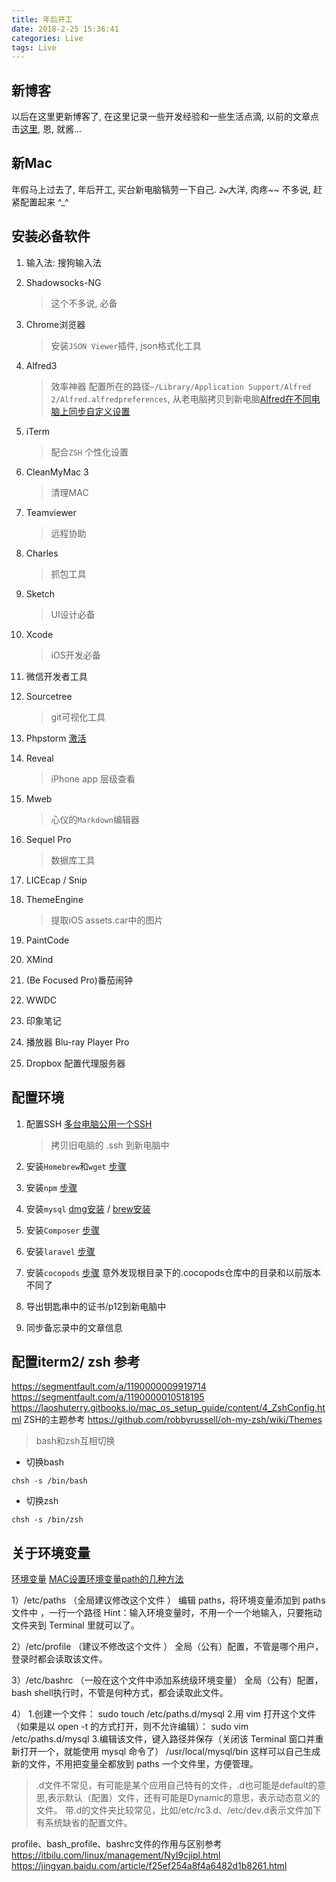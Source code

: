 ```yaml
---
title: 年后开工
date: 2018-2-25 15:36:41
categories: Live
tags: Live
---
```


## 新博客
以后在这里更新博客了, 在这里记录一些开发经验和一些生活点滴, 以前的文章点击[这里](https://www.jianshu.com/u/c4a4505bef4f), 恩, 就酱...

## 新Mac
年假马上过去了, 年后开工, 买台新电脑犒劳一下自己. `2w`大洋, 肉疼~~ 
不多说, 赶紧配置起来 ^_^

## 安装必备软件
1. 输入法: 搜狗输入法
2. Shadowsocks-NG

    > 这个不多说, 必备
3. Chrome浏览器 
    > 安装`JSON Viewer`插件, json格式化工具
4. Alfred3 
    > 效率神器 配置所在的路径`~/Library/Application Support/Alfred 2/Alfred.alfredpreferences`, 从老电脑拷贝到新电脑[Alfred在不同电脑上同步自定义设置](https://www.zhihu.com/question/39098799)
5. iTerm 
    > 配合`ZSH` 个性化设置
6. CleanMyMac 3
    > 清理MAC
7. Teamviewer
    > 远程协助
8. Charles
    > 抓包工具
9. Sketch
    > UI设计必备
10. Xcode
    > iOS开发必备
11. 微信开发者工具 
12. Sourcetree
    > git可视化工具 
13. Phpstorm [激活](http://blog.csdn.net/voke_/article/details/78794567)
14. Reveal
    > iPhone app 层级查看
15. Mweb 
    > 心仪的`Markdown`编辑器
16. Sequel Pro 
    > 数据库工具
17. LICEcap /  Snip
18. ThemeEngine 
    > 提取iOS assets.car中的图片
19. PaintCode 
20. XMind
21. (Be Focused Pro)番茄闹钟
22. WWDC
24. 印象笔记
25. 播放器 Blu-ray Player Pro
26. Dropbox 配置代理服务器

## 配置环境

1. 配置SSH [多台电脑公用一个SSH](http://www.cnblogs.com/ayseeing/p/4646292.html)

    > 拷贝旧电脑的 .ssh 到新电脑中

2. 安装`Homebrew`和`wget` [步骤](https://brew.sh)
3. 安装`npm` [步骤](https://www.npmjs.com.cn/getting-started/installing-node/)
4. 安装`mysql` [dmg安装](https://dev.mysql.com/downloads/mysql/) / [brew安装](https://aaaaaashu.gitbooks.io/mac-dev-setup/content/MySql/index.html)
5. 安装`Composer` [步骤](http://docs.phpcomposer.com/00-intro.html)
6. 安装`laravel` [步骤](https://d.laravel-china.org/docs/5.5/installation)
7. 安装`cocopods` [步骤](https://guides.cocoapods.org/using/getting-started.html)  意外发现根目录下的.cocopods仓库中的目录和以前版本不同了
8. 导出钥匙串中的证书/p12到新电脑中
9. 同步备忘录中的文章信息

## 配置iterm2/ zsh 参考
https://segmentfault.com/a/1190000009919714
https://segmentfault.com/a/1190000010518195
https://laoshuterry.gitbooks.io/mac_os_setup_guide/content/4_ZshConfig.html
ZSH的主题参考 https://github.com/robbyrussell/oh-my-zsh/wiki/Themes

> bash和zsh互相切换

- 切换bash

```
chsh -s /bin/bash
```

- 切换zsh

```
chsh -s /bin/zsh
```


## 关于环境变量
[环境变量](http://blog.csdn.net/u010416101/article/details/54618621)
[MAC设置环境变量path的几种方法](https://www.cnblogs.com/shineqiujuan/p/4693404.html)


1）/etc/paths （全局建议修改这个文件 ）
编辑 paths，将环境变量添加到 paths文件中 ，一行一个路径
Hint：输入环境变量时，不用一个一个地输入，只要拖动文件夹到 Terminal 里就可以了。

2）/etc/profile （建议不修改这个文件 ）
全局（公有）配置，不管是哪个用户，登录时都会读取该文件。

3）/etc/bashrc （一般在这个文件中添加系统级环境变量）
全局（公有）配置，bash shell执行时，不管是何种方式，都会读取此文件。

4）
1.创建一个文件：
sudo touch /etc/paths.d/mysql
2.用 vim 打开这个文件（如果是以 open -t 的方式打开，则不允许编辑）：
sudo vim /etc/paths.d/mysql
3.编辑该文件，键入路径并保存（关闭该 Terminal 窗口并重新打开一个，就能使用 mysql 命令了）
/usr/local/mysql/bin
这样可以自己生成新的文件，不用把变量全都放到 paths 一个文件里，方便管理。

> .d文件不常见，有可能是某个应用自己特有的文件，.d也可能是default的意思,表示默认（配置）文件，还有可能是Dynamic的意思，表示动态意义的文件。
带.d的文件夹比较常见，比如/etc/rc3.d、/etc/dev.d表示文件加下有系统缺省的配置文件。
    

profile、bash_profile、bashrc文件的作用与区别参考
https://itbilu.com/linux/management/NyI9cjipl.html
https://jingyan.baidu.com/article/f25ef254a8f4a6482d1b8261.html


